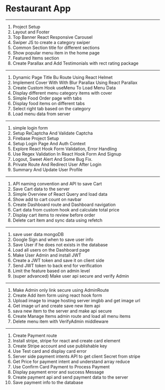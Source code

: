 # Restaurant App

---

1. Project Setup
1. Layout and Footer
1. Top Banner React Responsive Carousel
1. Swiper JS to create a category swiper
1. Common Section title for different sections
1. Show popular menu item in the home page
1. Featured Items section
1. Create Parallax and Add Testimonials with rect rating package

---

1. Dynamic Page Title Bu Route Using React Helmet
1. Implement Cover With With Blur Parallax Using React Parallax
1. Create Custom Hook useMenu To Load Menu Data
1. Display different menu category items with cover
1. Simple Food Order page with tabs
1. Display food items on different tabs
1. Select right tab based on the category
1. Load menu data from server

---

1. simple login form
1. Setup ReCaptcha And Validate Captcha
1. Firebase Project Setup
1. Setup Login Page And Auth Context
1. Explore React Hook Form Validation, Error Handling
1. Use Regex Validation In React Hook Form And Signup
1. Logout, Sweet Alert And Some Bug Fix.
1. Private Route And Redirect User After Login
1. Summary And Update User Profile

---

1. API naming convention and API to save Cart
1. Save Cart data to the server
1. Simple Overview of React Query and load data
1. Show add to cart count on navbar
1. Create Dashboard route and Dashboard navigation
1. Cart data from custom hook and calculate total price
1. Display cart items to review before order
1. Delete cart item and sync data using refetch

---

1. save user data mongoDB
1. Google Sign and when to save user info
1. Save User if he does not exists in the database
1. Load all users on the Dashboard page
1. Make User Admin and install JWT
1. Create a JWT token and save it on client side
1. Send JWT token to back end for verification
1. Limit the feature based on admin level
1. (super advanced) Make user api secure and verify Admin

---

1. Make Admin only link secure using AdminRoute
1. Create Add item form using react hook form
1. Upload image to image hosting server imgbb and get image url
1. Get image url and create save new item api
1. sava new item to the server and make api secure
1. Create Manage Items admin route and load all menu items
1. Delete menu item with VerifyAdmin middleware

---

1. Create Payment route
1. Install stripe, stripe for react and create card element
1. Create Stripe account and use publishable key
1. Use Test card and display card error
1. Server side payment intents API to get client Secret from stripe
1. Get Price for payment intent and understand array reduce
1. Use Confirm Card Payment to Process Payment
1. Display payment error and success Message
1. Create payment api and send payment data to the server
1. Save payment info to the database
